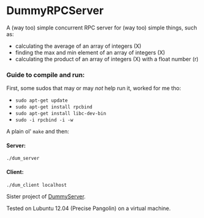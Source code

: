 # DummyRPCServer
A (way too) simple concurrent RPC server for (way too) simple things, such as:

* calculating the average of an array of integers (X)
* finding the max and min element of an array of integers (X)
* calculating the product of an array of integers (X) with a float number (r)

### Guide to compile and run:
First, some sudos that may or may _not_ help run it, worked for me tho:

* `sudo apt-get update`
* `sudo apt-get install rpcbind`
* `sudo apt-get install libc-dev-bin`
* `sudo -i rpcbind -i -w`

A plain ol' `make` and then:

#### Server:
`./dum_server`

#### Client:
`./dum_client localhost`

Sister project of [DummyServer](https://github.com/Coursal/DummyServer).

Tested on Lubuntu 12.04 (Precise Pangolin) on a virtual machine.
